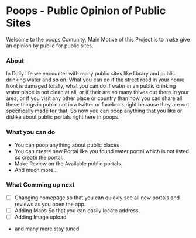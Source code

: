 Poops - Public Opinion of Public Sites
==================================================================================

Welcome to the poops Comunity, Main Motive of this Project is to make give an opinion by public for public sites.

### About
In Daily life we encounter with many public sites like library and public drinking water and so on. What you can do if the street road in
your home front is damaged totally, what you can do if water in an public drinking water place is not clean at all, or if their are so many
thives out there in your area, or if you visit any other place or country than how you can share all these things in public not in a twitter
or facebook right because they are not specifically made for that, So now you can poop anything that you like or dislike about public portals
right here in poops.

### What you can do 
- You can poop anything about public places
- You can create new Portal like you found water portal which is not listed so create the portal.
- Make Review on the Available public portals
- And much more...

### What Comming up next
- [ ] Changing homepage so that you can quickly see all new portals and reviews as you open the app.
- [ ] Adding Maps So that you can easily locate address.
- [ ] Adding Image upload
- and many more stay tuned
